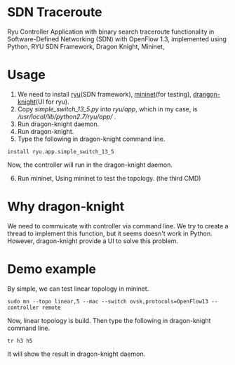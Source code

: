 # SDN Traceroute
Ryu Controller Application with binary search traceroute functionality in Software-Defined Networking (SDN) with OpenFlow 1.3, implemented using Python, RYU SDN Framework, Dragon Knight, Mininet, 

# Usage
1. We need to install [ryu](https://github.com/osrg/ryu)(SDN framework), [mininet](https://github.com/mininet/mininet)(for testing), [drangon-knight](https://github.com/Ryu-Dragon-Knight/Dragon-Knight)(UI for ryu).
2. Copy _simple_switch_13_5.py_ into _ryu/app_, which in my case, is _/usr/local/lib/python2.7/ryu/app/_ .
3. Run dragon-knight daemon.
4. Run dragon-knight.
5. Type the following in dragon-knight command line.
```
install ryu.app.simple_switch_13_5
```
  Now, the controller will run in the dragon-knight daemon.
  
6. Run mininet, Using mininet to test the topology. (the third CMD)
# Why dragon-knight
We need to commuicate with controller via command line. We try to create a thread to implement this function, but it seems doesn't work in Python. However, dragon-knight provide a UI to solve this problem.

# Demo example
By simple, we can test linear topology in mininet.
```
sudo mn --topo linear,5 --mac --switch ovsk,protocols=OpenFlow13 --controller remote
```
Now, linear topology is build. Then type the following in dragon-knight command line.
```
tr h3 h5
```
It will show the result in dragon-knight daemon.
